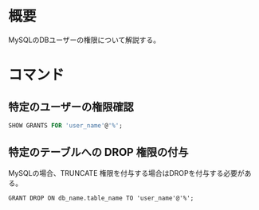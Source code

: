 # 概要
MySQLのDBユーザーの権限について解説する。

# コマンド
## 特定のユーザーの権限確認
```SQL
SHOW GRANTS FOR 'user_name'@'%';
```

## 特定のテーブルへの DROP 権限の付与
MySQLの場合、TRUNCATE 権限を付与する場合はDROPを付与する必要がある。
```
GRANT DROP ON db_name.table_name TO 'user_name'@'%';
```
